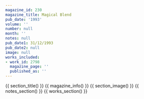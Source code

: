 ```yaml
---
magazine_id: 230
magazine_title: Magical Blend
pub_date: '1993'
volume: ''
number: null
month: ''
notes: null
pub_date1: 31/12/1993
pub_date2: null
image: null
works_included:
- work_id: 2798
  magazine_page: ''
  published_as: ''
---
```


{{ section_title() }}
{{ magazine_info() }}
{{ section_image() }}
{{ notes_section() }}
{{ works_section() }}
